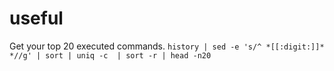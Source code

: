 # useful


Get your top 20 executed commands.
`history | sed -e 's/^ *[[:digit:]]* *//g' | sort | uniq -c  | sort -r | head -n20`
